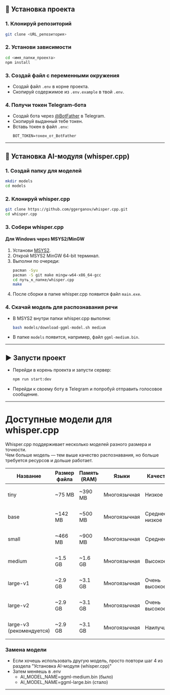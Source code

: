 ## 🚀 Установка проекта

### 1. Клонируй репозиторий

```bash
git clone <URL_репозитория>
```

### 2. Установи зависимости

```bash
cd <имя_папки_проекта>
npm install
```

### 3. Создай файл с переменными окружения

- Создай файл `.env` в корне проекта.
- Скопируй содержимое из `.env.example` в твой `.env`.

### 4. Получи токен Telegram-бота

- Создай бота через [@BotFather](https://t.me/BotFather) в Telegram.
- Скопируй выданный тебе токен.
- Вставь токен в файл `.env`:
  ```
  BOT_TOKEN=токен_от_BotFather
  ```

---

## 🤖 Установка AI-модуля (whisper.cpp)

### 1. Создай папку для моделей

```bash
mkdir models
cd models
```

### 2. Клонируй whisper.cpp

```bash
git clone https://github.com/ggerganov/whisper.cpp.git
cd whisper.cpp
```

### 3. Собери whisper.cpp

#### Для Windows через MSYS2/MinGW

1. Установи [MSYS2](https://www.msys2.org/).
2. Открой MSYS2 MinGW 64-bit терминал.
3. Выполни по очереди:
   ```bash
   pacman -Syu
   pacman -S git make mingw-w64-x86_64-gcc
   cd путь_к_папке/whisper.cpp
   make
   ```
4. После сборки в папке whisper.cpp появится файл `main.exe`.

### 4. Скачай модель для распознавания речи

- В MSYS2 внутри папки whisper.cpp выполни:
  ```bash
  bash models/download-ggml-model.sh medium
  ```
- В папке `models` появится, например, файл `ggml-medium.bin`.

---

## ▶️ Запусти проект

- Перейди в корень проекта и запусти сервер:

  ```bash
  npm run start:dev
  ```

- Перейди к своему боту в Telegram и попробуй отправить голосовое сообщение.

---

# Доступные модели для whisper.cpp

Whisper.cpp поддерживает несколько моделей разного размера и точности.  
Чем больше модель — тем выше качество распознавания, но больше требуется ресурсов и дольше работает.

| Название                 | Размер файла | Память (RAM) | Языки        | Качество       | Скорость     | Команда для скачивания                        |
| ------------------------ | ------------ | ------------ | ------------ | -------------- | ------------ | --------------------------------------------- |
| tiny                     | ~75 MB       | ~390 MB      | Многоязычная | Низкое         | Очень быстро | `bash models/download-ggml-model.sh tiny`     |
| base                     | ~142 MB      | ~500 MB      | Многоязычная | Среднее-низкое | Быстро       | `bash models/download-ggml-model.sh base`     |
| small                    | ~466 MB      | ~900 MB      | Многоязычная | Среднее        | Средне       | `bash models/download-ggml-model.sh small`    |
| medium                   | ~1.5 GB      | ~1.6 GB      | Многоязычная | Высокое        | Медленно     | `bash models/download-ggml-model.sh medium`   |
| large-v1                 | ~2.9 GB      | ~3.1 GB      | Многоязычная | Очень высокое  | Медленно     | `bash models/download-ggml-model.sh large`    |
| large-v2                 | ~2.9 GB      | ~3.1 GB      | Многоязычная | Очень высокое  | Медленно     | `bash models/download-ggml-model.sh large-v2` |
| large-v3 (рекомендуется) | ~2.9 GB      | ~3.1 GB      | Многоязычная | Наилучшее      | Медленно     | `bash models/download-ggml-model.sh large-v3` |

### Замена модели

- Если хочешь использовать другую модель, просто повтори шаг 4 из раздела "Установка AI-модуля (whisper.cpp)"
- Затем меняешь в .env
  - AI_MODEL_NAME=ggml-medium.bin (было)
  - AI_MODEL_NAME=ggml-large.bin (стало)

---
